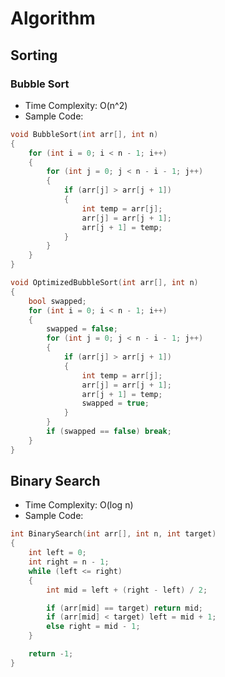 ﻿# Algorithm

## Sorting

### Bubble Sort
- Time Complexity: O(n^2)
- Sample Code:
```cpp
void BubbleSort(int arr[], int n)
{
	for (int i = 0; i < n - 1; i++)
	{
		for (int j = 0; j < n - i - 1; j++)
		{
			if (arr[j] > arr[j + 1])
			{
				int temp = arr[j];
				arr[j] = arr[j + 1];
				arr[j + 1] = temp;
			}
		}
	}
}

void OptimizedBubbleSort(int arr[], int n)
{
	bool swapped;
	for (int i = 0; i < n - 1; i++)
	{
		swapped = false;
		for (int j = 0; j < n - i - 1; j++)
		{
			if (arr[j] > arr[j + 1])
			{
				int temp = arr[j];
				arr[j] = arr[j + 1];
				arr[j + 1] = temp;
				swapped = true;
			}
		}
		if (swapped == false) break;
	}
}
```

## Binary Search
- Time Complexity: O(log n)
- Sample Code:
```cpp
int BinarySearch(int arr[], int n, int target)
{
	int left = 0;
	int right = n - 1;
	while (left <= right)
	{
		int mid = left + (right - left) / 2;

		if (arr[mid] == target) return mid;
		if (arr[mid] < target) left = mid + 1;
		else right = mid - 1;
	}

	return -1;
}
```